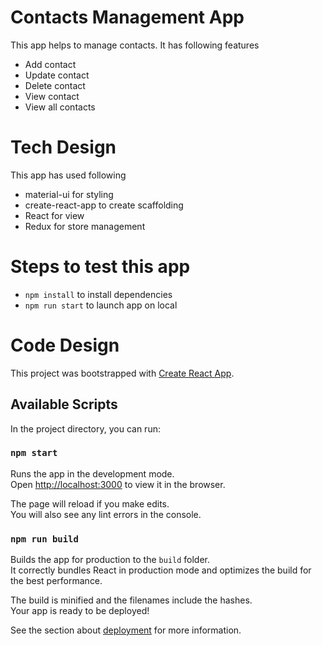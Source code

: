 
# Contacts Management App
This app helps to manage contacts. It has following features
- Add contact
- Update contact
- Delete contact
- View contact
- View all contacts  

# Tech Design
This app has used following
- material-ui for styling
- create-react-app to create scaffolding
- React for view
- Redux for store management

# Steps to test this app
- `npm install` to install dependencies
- `npm run start` to launch app on local 

# Code Design
This project was bootstrapped with [Create React App](https://github.com/facebook/create-react-app).

## Available Scripts

In the project directory, you can run:

### `npm start`

Runs the app in the development mode.<br>
Open [http://localhost:3000](http://localhost:3000) to view it in the browser.

The page will reload if you make edits.<br>
You will also see any lint errors in the console.

### `npm run build`

Builds the app for production to the `build` folder.<br>
It correctly bundles React in production mode and optimizes the build for the best performance.

The build is minified and the filenames include the hashes.<br>
Your app is ready to be deployed!

See the section about [deployment](https://facebook.github.io/create-react-app/docs/deployment) for more information.
